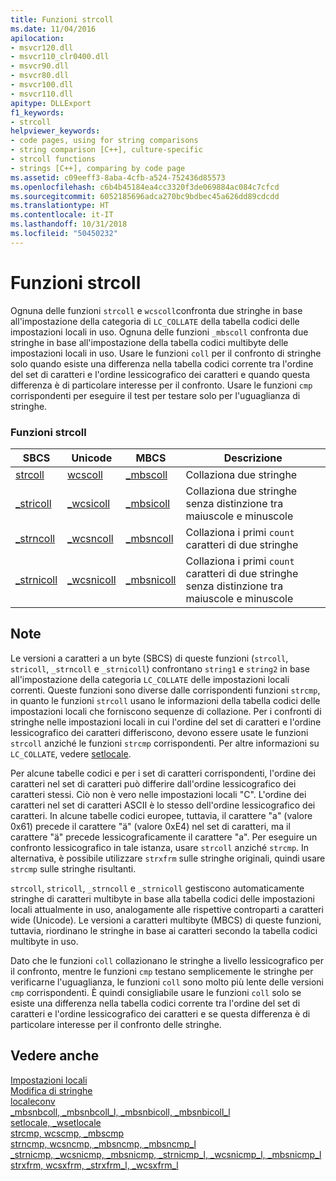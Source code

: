 ```yaml
---
title: Funzioni strcoll
ms.date: 11/04/2016
apilocation:
- msvcr120.dll
- msvcr110_clr0400.dll
- msvcr90.dll
- msvcr80.dll
- msvcr100.dll
- msvcr110.dll
apitype: DLLExport
f1_keywords:
- strcoll
helpviewer_keywords:
- code pages, using for string comparisons
- string comparison [C++], culture-specific
- strcoll functions
- strings [C++], comparing by code page
ms.assetid: c09eeff3-8aba-4cfb-a524-752436d85573
ms.openlocfilehash: c6b4b45184ea4cc3320f3de069884ac084c7cfcd
ms.sourcegitcommit: 6052185696adca270bc9bdbec45a626dd89cdcdd
ms.translationtype: HT
ms.contentlocale: it-IT
ms.lasthandoff: 10/31/2018
ms.locfileid: "50450232"
---
```

# <a name="strcoll-functions"></a>Funzioni strcoll

Ognuna delle funzioni `strcoll` e `wcscoll`confronta due stringhe in base all'impostazione della categoria di `LC_COLLATE` della tabella codici delle impostazioni locali in uso. Ognuna delle funzioni `_mbscoll` confronta due stringhe in base all'impostazione della tabella codici multibyte delle impostazioni locali in uso. Usare le funzioni `coll` per il confronto di stringhe solo quando esiste una differenza nella tabella codici corrente tra l'ordine del set di caratteri e l'ordine lessicografico dei caratteri e quando questa differenza è di particolare interesse per il confronto. Usare le funzioni `cmp` corrispondenti per eseguire il test per testare solo per l'uguaglianza di stringhe.

### <a name="strcoll-functions"></a>Funzioni strcoll

|SBCS|Unicode|MBCS|Descrizione|
|----------|-------------|----------|-----------------|
|[strcoll](../c-runtime-library/reference/strcoll-wcscoll-mbscoll-strcoll-l-wcscoll-l-mbscoll-l.md)|[wcscoll](../c-runtime-library/reference/strcoll-wcscoll-mbscoll-strcoll-l-wcscoll-l-mbscoll-l.md)|[_mbscoll](../c-runtime-library/reference/strcoll-wcscoll-mbscoll-strcoll-l-wcscoll-l-mbscoll-l.md)|Collaziona due stringhe|
|[_stricoll](../c-runtime-library/reference/stricoll-wcsicoll-mbsicoll-stricoll-l-wcsicoll-l-mbsicoll-l.md)|[_wcsicoll](../c-runtime-library/reference/stricoll-wcsicoll-mbsicoll-stricoll-l-wcsicoll-l-mbsicoll-l.md)|[_mbsicoll](../c-runtime-library/reference/stricoll-wcsicoll-mbsicoll-stricoll-l-wcsicoll-l-mbsicoll-l.md)|Collaziona due stringhe senza distinzione tra maiuscole e minuscole|
|[_strncoll](../c-runtime-library/reference/strncoll-wcsncoll-mbsncoll-strncoll-l-wcsncoll-l-mbsncoll-l.md)|[_wcsncoll](../c-runtime-library/reference/strncoll-wcsncoll-mbsncoll-strncoll-l-wcsncoll-l-mbsncoll-l.md)|[_mbsncoll](../c-runtime-library/reference/strncoll-wcsncoll-mbsncoll-strncoll-l-wcsncoll-l-mbsncoll-l.md)|Collaziona i primi `count` caratteri di due stringhe|
|[_strnicoll](../c-runtime-library/reference/strnicoll-wcsnicoll-mbsnicoll-strnicoll-l-wcsnicoll-l-mbsnicoll-l.md)|[_wcsnicoll](../c-runtime-library/reference/strnicoll-wcsnicoll-mbsnicoll-strnicoll-l-wcsnicoll-l-mbsnicoll-l.md)|[_mbsnicoll](../c-runtime-library/reference/strnicoll-wcsnicoll-mbsnicoll-strnicoll-l-wcsnicoll-l-mbsnicoll-l.md)|Collaziona i primi `count` caratteri di due stringhe senza distinzione tra maiuscole e minuscole|

## <a name="remarks"></a>Note

Le versioni a caratteri a un byte (SBCS) di queste funzioni (`strcoll`, `stricoll`, `_strncoll` e `_strnicoll`) confrontano `string1` e `string2` in base all'impostazione della categoria `LC_COLLATE` delle impostazioni locali correnti. Queste funzioni sono diverse dalle corrispondenti funzioni `strcmp`, in quanto le funzioni `strcoll` usano le informazioni della tabella codici delle impostazioni locali che forniscono sequenze di collazione. Per i confronti di stringhe nelle impostazioni locali in cui l'ordine del set di caratteri e l'ordine lessicografico dei caratteri differiscono, devono essere usate le funzioni `strcoll` anziché le funzioni `strcmp` corrispondenti. Per altre informazioni su `LC_COLLATE`, vedere [setlocale](../c-runtime-library/reference/setlocale-wsetlocale.md).

Per alcune tabelle codici e per i set di caratteri corrispondenti, l'ordine dei caratteri nel set di caratteri può differire dall'ordine lessicografico dei caratteri stessi. Ciò non è vero nelle impostazioni locali "C". L'ordine dei caratteri nel set di caratteri ASCII è lo stesso dell'ordine lessicografico dei caratteri. In alcune tabelle codici europee, tuttavia, il carattere "a" (valore 0x61) precede il carattere "ä" (valore 0xE4) nel set di caratteri, ma il carattere "ä" precede lessicograficamente il carattere "a". Per eseguire un confronto lessicografico in tale istanza, usare `strcoll` anziché `strcmp`. In alternativa, è possibile utilizzare `strxfrm` sulle stringhe originali, quindi usare `strcmp` sulle stringhe risultanti.

`strcoll`, `stricoll`, `_strncoll` e `_strnicoll` gestiscono automaticamente stringhe di caratteri multibyte in base alla tabella codici delle impostazioni locali attualmente in uso, analogamente alle rispettive controparti a caratteri wide (Unicode). Le versioni a caratteri multibyte (MBCS) di queste funzioni, tuttavia, riordinano le stringhe in base ai caratteri secondo la tabella codici multibyte in uso.

Dato che le funzioni `coll` collazionano le stringhe a livello lessicografico per il confronto, mentre le funzioni `cmp` testano semplicemente le stringhe per verificarne l'uguaglianza, le funzioni `coll` sono molto più lente delle versioni `cmp` corrispondenti. È quindi consigliabile usare le funzioni `coll` solo se esiste una differenza nella tabella codici corrente tra l'ordine del set di caratteri e l'ordine lessicografico dei caratteri e se questa differenza è di particolare interesse per il confronto delle stringhe.

## <a name="see-also"></a>Vedere anche

[Impostazioni locali](../c-runtime-library/locale.md)<br/>
[Modifica di stringhe](../c-runtime-library/string-manipulation-crt.md)<br/>
[localeconv](../c-runtime-library/reference/localeconv.md)<br/>
[_mbsnbcoll, _mbsnbcoll_l, _mbsnbicoll, _mbsnbicoll_l](../c-runtime-library/reference/mbsnbcoll-mbsnbcoll-l-mbsnbicoll-mbsnbicoll-l.md)<br/>
[setlocale, _wsetlocale](../c-runtime-library/reference/setlocale-wsetlocale.md)<br/>
[strcmp, wcscmp, _mbscmp](../c-runtime-library/reference/strcmp-wcscmp-mbscmp.md)<br/>
[strncmp, wcsncmp, _mbsncmp, _mbsncmp_l](../c-runtime-library/reference/strncmp-wcsncmp-mbsncmp-mbsncmp-l.md)<br/>
[_strnicmp, _wcsnicmp, _mbsnicmp, _strnicmp_l, _wcsnicmp_l, _mbsnicmp_l](../c-runtime-library/reference/strnicmp-wcsnicmp-mbsnicmp-strnicmp-l-wcsnicmp-l-mbsnicmp-l.md)<br/>
[strxfrm, wcsxfrm, _strxfrm_l, _wcsxfrm_l](../c-runtime-library/reference/strxfrm-wcsxfrm-strxfrm-l-wcsxfrm-l.md)